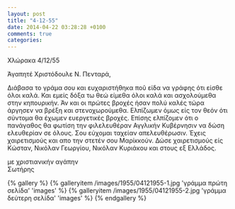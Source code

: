 ```yaml
---
layout: post
title: "4-12-55"
date: 2014-04-22 03:28:28 +0100
comments: true
categories:
---
```


Χλώρακα 4/12/55

Άγαπητέ Χριστόδουλε Ν. Πενταρά,

Διάβασα το γράμα σου και ευχαριστήθηκα ποῦ είδα να γράφης ότι είσθε όλοι καλά. Και εμείς δόξα τω θεώ είμεθα όλοι καλά και ασχολούμεθα στην κηπουρικήν. Άν και οι πρώτες βροχές ήσαν πολύ καλές τώρα άργησεν να βρέξη και στενοχωρούμεθα. Ελπίζωμεν όμως είς τον θεόν ότι σύντομα θα έχωμεν ευεργετικές βροχές. Επίσης ελπίζομεν ότι ο πανάγαθος θα φωτίση την φιλελευθέραν Αγγλικήν Κυβέρνησιν να δώση ελευθερίαν σε όλους. Σου εύχομαι ταχείαν απελευθέρωσιν.
Έχεις χαιρετισμούς και απο την στετέν σου Μαρίκκούν.
Δώσε χαιρετισμούς είς Κώσταν, Νικόλαν Γεωργίου, Νικόλαν Κυριάκου και στους εξ Ελλάδος.

με χριστιανικήν αγάπην<br/>
Σωτήρης

{% gallery %}
  {% galleryitem /images/1955/04121955-1.jpg 'γράμμα πρώτη σελίδα' 'images' %}
  {% galleryitem /images/1955/04121955-2.jpg 'γράμμα δεύτερη σελίδα' 'images' %}
{% endgallery %}
